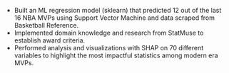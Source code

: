 - Built an ML regression model (sklearn) that predicted 12 out of the last 16 NBA MVPs using Support Vector Machine and data scraped from Basketball Reference.
- Implemented domain knowledge and research from StatMuse to establish award criteria. 
- Performed analysis and visualizations with SHAP on 70 different variables to highlight the most impactful statistics among modern era MVPs. 

